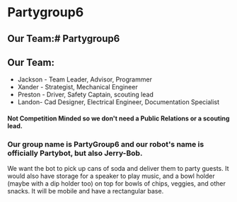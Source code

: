 # Partygroup6

## Our Team:# Partygroup6

## Our Team:
* Jackson - Team Leader, Advisor, Programmer
* Xander - Strategist, Mechanical Engineer
* Preston - Driver, Safety Captain, scouting lead
* Landon- Cad Designer, Electrical Engineer, Documentation Specialist

  
#### Not Competition Minded so we don't need a Public Relations or a scouting lead.

### Our group name is PartyGroup6 and our robot's name is officially Partybot, but also Jerry-Bob.

We want the bot to pick up cans of soda and deliver them to party guests. It would also have storage for a speaker to play music, and a bowl holder (maybe with a dip holder too) on top for bowls of chips, veggies, and other snacks. It will be mobile and have a rectangular base.

